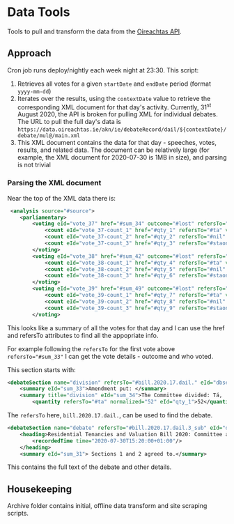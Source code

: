 # Data Tools
Tools to pull and transform the data from the [Oireachtas API](https://api.oireachtas.ie/).

## Approach
Cron job runs deploy/nightly each week night at 23:30. This script:

1. Retrieves all votes for a given `startDate` and `endDate` period (format `yyyy-mm-dd`)
2. Iterates over the results, using the `contextDate` value to retrieve the corresponding XML document for that day's activity. Currently, 31<sup>st</sup> August 2020, the API is broken for pulling XML for individual debates. The URL to pull the full day's data is `https://data.oireachtas.ie/akn/ie/debateRecord/dail/${contextDate}/debate/mul@/main.xml`
3. This XML document contains the data for that day - speeches, votes, results, and related data. The document can be relatively large (for example, the XML document for 2020-07-30 is 1MB in size), and parsing is not trivial

### Parsing the XML document
Near the top of the XML data there is:

```xml
 <analysis source="#source">
    <parliamentary>
        <voting eId="vote_37" href="#sum_34" outcome="#lost" refersTo="#sum_33">
            <count eId="vote_37-count_1" href="#qty_1" refersTo="#ta" value="52"/>
            <count eId="vote_37-count_2" href="#qty_2" refersTo="#nil" value="67"/>
            <count eId="vote_37-count_3" href="#qty_3" refersTo="#staon" value="0"/>
        </voting>
        <voting eId="vote_38" href="#sum_42" outcome="#lost" refersTo="#sum_41">
            <count eId="vote_38-count_1" href="#qty_4" refersTo="#ta" value="57"/>
            <count eId="vote_38-count_2" href="#qty_5" refersTo="#nil" value="72"/>
            <count eId="vote_38-count_3" href="#qty_6" refersTo="#staon" value="0"/>
        </voting>
        <voting eId="vote_39" href="#sum_49" outcome="#lost" refersTo="#sum_48">
            <count eId="vote_39-count_1" href="#qty_7" refersTo="#ta" value="58"/>
            <count eId="vote_39-count_2" href="#qty_8" refersTo="#nil" value="77"/>
            <count eId="vote_39-count_3" href="#qty_9" refersTo="#staon" value="0"/>
        </voting>
```

This looks like a summary of all the votes for that day and I can use the href and refersTo attributes to find all the appopriate info.

For example following the `refersTo` for the first vote above `refersTo="#sum_33"` I can get the vote details - outcome and who voted.

This section starts with:

```xml
<debateSection name="division" refersTo="#bill.2020.17.dail." eId="dbsect_24">
	<summary eId="sum_33">Amendment put: </summary>
	<summary title="division" eId="sum_34">The Committee divided: Tá, 
	    <quantity refersTo="#ta" normalized="52" eId="qty_1">52</quanti
```

The `refersTo` here, `bill.2020.17.dail.`, can be used to find the debate.

```xml
<debateSection name="debate" refersTo="#bill.2020.17.dail.3_sub" eId="dbsect_23">
    <heading>Residential Tenancies and Valuation Bill 2020: Committee and Remaining Stages
        <recordedTime time="2020-07-30T15:20:00+01:00"/>
    </heading>
    <summary eId="sum_31"> Sections 1 and 2 agreed to.</summary>
```

This contains the full text of the debate and other details.

## Housekeeping

Archive folder contains initial, offline data transform and site scraping scripts.
